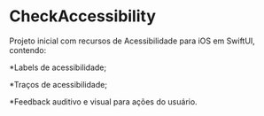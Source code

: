 # CheckAccessibility

Projeto inicial com recursos de Acessibilidade para iOS em SwiftUI, contendo:

*Labels de acessibilidade;

*Traços de acessibilidade;

*Feedback auditivo e visual para ações do usuário.


